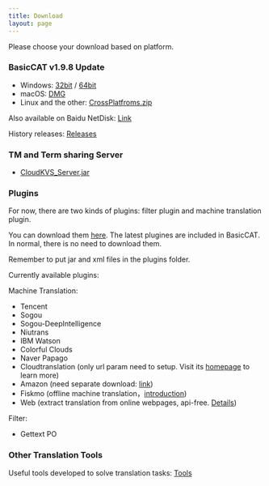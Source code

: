 ```yaml
---
title: Download
layout: page
---
```


Please choose your download based on platform.

### BasicCAT v1.9.8 Update

* Windows: [32bit](https://github.com/xulihang/BasicCAT/releases/download/v1.9.8_update/BasicCAT-windows-x86.exe) /  [64bit](https://github.com/xulihang/BasicCAT/releases/download/v1.9.8_update/BasicCAT-windows-x64.exe)
* macOS:  [DMG](https://github.com/xulihang/BasicCAT/releases/download/v1.9.8_update/BasicCAT_mac.dmg)
* Linux and the other:  [CrossPlatfroms.zip](https://github.com/xulihang/BasicCAT/releases/download/v1.9.8_update/BasicCAT-crossplatforms.zip)

Also available on Baidu NetDisk: [Link](https://pan.baidu.com/s/1HmD4pJ9hIYyK9bnqINtoFQ)

History releases: [Releases](https://github.com/xulihang/BasicCAT/releases/)

### TM and Term sharing Server

*  [CloudKVS_Server.jar](https://github.com/xulihang/BasicCAT/releases/download/v1.2-beta2/CloudKVS_Server.jar)


### Plugins

For now, there are two kinds of plugins: filter plugin and machine translation plugin.

You can download them [here](https://github.com/xulihang/BasicCAT/releases/download/plugins/all_plugins.zip). The latest plugines are included in BasicCAT. In normal, there is no need to download them.

Remember to put jar and xml files in the plugins folder.

Currently available plugins:

Machine Translation:

* Tencent 
* Sogou
* Sogou-DeepIntelligence
* Niutrans
* IBM Watson
* Colorful Clouds
* Naver Papago
* Cloudtranslation (only url param need to setup. Visit its [homepage](https://cloudtranslation.com/static/api_en.html) to learn more)
* Amazon (need separate download: [link](https://github.com/xulihang/BasicCAT/releases/download/plugins/amazon.zip))
* Fiskmo (offline machine translation，[introduction](/offline-machine-translation))
* Web (extract translation from online webpages, api-free. [Details](https://www.basiccat.org/new-plugin-machine-translation-via-web/))


Filter:

* Gettext PO

### Other Translation Tools

Useful tools developed to solve translation tasks: [Tools](/tools/)

